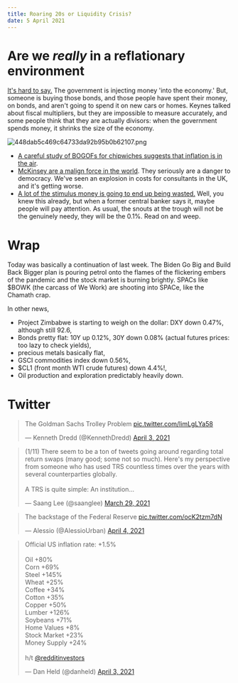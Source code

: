 ```yaml
---
title: Roaring 20s or Liquidity Crisis?
date: 5 April 2021
---
```


# Are we *really* in a reflationary environment

[It's hard to say.](https://www.crescat.net/march-research-letter/)
The government is injecting money 'into the economy.' But, someone is buying those bonds, and those people have spent their money, on bonds, and aren't going to spend it on new cars or homes.
Keynes talked about fiscal multipliers, but they are impossible to measure accurately, and some people think that they are actually divisors: when the government spends money, it shrinks the size of the economy.



![448dab5c469c64733da92b95b0b62107.png]({attach}448dab5c469c64733da92b95b0b62107.png)

- [A careful study of BOGOFs for chipwiches suggests that inflation is in the air](https://www.palmvalleycapital.com/post/disappearing-bogos).
- [McKinsey are a malign force in the world](https://mattstoller.substack.com/p/keep-mckinsey-away-from-bidens-infrastructure). They seriously are a danger to democracy. We've seen an explosion in costs for consultants in the UK, and it's getting worse.
- [A lot of the stimulus money is going to end up being wasted.](https://www.ft.com/content/4121badd-9e89-41c1-9863-dccbfbb69baa) Well, you knew this already, but when a former central banker says it, maybe people will pay attention. As usual, the snouts at the trough will not be the genuinely needy, they will be the 0.1%. Read on and weep.

# Wrap

Today was basically a continuation of last week. 
The Biden Go Big and Build Back Bigger plan is pouring petrol onto the flames of the flickering embers of the pandemic and the stock market is burning brightly.
SPACs like $BOWK (the carcass of We Work) are shooting into SPACe, like the Chamath crap. 

In other news, 

- Project Zimbabwe is starting to weigh on the dollar: DXY down 0.47%, although still 92.6,
- Bonds pretty flat: 10Y up 0.12%, 30Y down 0.08% (actual futures prices: too lazy to check yields),
- precious metals basically flat,
- GSCI commodities index down 0.56%,
- $CL1 (front month WTI crude futures) down 4.4%!,
- Oil production and exploration predictably heavily down.

# Twitter

<blockquote class="twitter-tweet"><p lang="en" dir="ltr">The Goldman Sachs Trolley Problem <a href="https://t.co/limLgLYa58">pic.twitter.com/limLgLYa58</a></p>&mdash; Kenneth Dredd (@KennethDredd) <a href="https://twitter.com/KennethDredd/status/1378285887155408901?ref_src=twsrc%5Etfw">April 3, 2021</a></blockquote> <script async src="https://platform.twitter.com/widgets.js" charset="utf-8"></script> 

<blockquote class="twitter-tweet"><p lang="en" dir="ltr">(1/11) There seem to be a ton of tweets going around regarding total return swaps (many good; some not so much). Here&#39;s my perspective from someone who has used TRS countless times over the years with several counterparties globally.<br><br>A TRS is quite simple: An institution...</p>&mdash; Saang Lee (@saanglee) <a href="https://twitter.com/saanglee/status/1376522517259513857?ref_src=twsrc%5Etfw">March 29, 2021</a></blockquote> <script async src="https://platform.twitter.com/widgets.js" charset="utf-8"></script> 



<blockquote class="twitter-tweet"><p lang="en" dir="ltr">The backstage of the Federal Reserve <a href="https://t.co/ocK2tzm7dN">pic.twitter.com/ocK2tzm7dN</a></p>&mdash; Alessio (@AlessioUrban) <a href="https://twitter.com/AlessioUrban/status/1378727947155222530?ref_src=twsrc%5Etfw">April 4, 2021</a></blockquote> <script async src="https://platform.twitter.com/widgets.js" charset="utf-8"></script> 

<blockquote class="twitter-tweet"><p lang="en" dir="ltr">Official US inflation rate: +1.5%<br><br>Oil +80%<br>Corn +69%<br>Steel +145%<br>Wheat +25%<br>Coffee +34%<br>Cotton +35%<br>Copper +50%<br>Lumber +126%<br>Soybeans +71%<br>Home Values +8%<br>Stock Market +23%<br>Money Supply +24%<br><br>h/t <a href="https://twitter.com/redditinvestors?ref_src=twsrc%5Etfw">@redditinvestors</a></p>&mdash; Dan Held (@danheld) <a href="https://twitter.com/danheld/status/1378410323653193729?ref_src=twsrc%5Etfw">April 3, 2021</a></blockquote> <script async src="https://platform.twitter.com/widgets.js" charset="utf-8"></script> 
